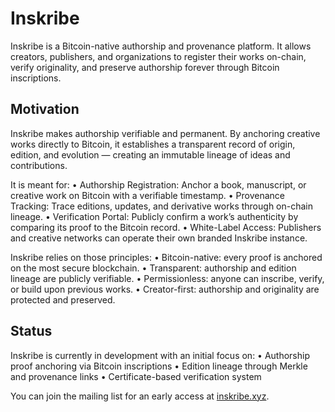 # Inskribe

Inskribe is a Bitcoin-native authorship and provenance platform.
It allows creators, publishers, and organizations to register their works on-chain, verify originality, and preserve authorship forever through Bitcoin inscriptions.

## Motivation

Inskribe makes authorship verifiable and permanent.
By anchoring creative works directly to Bitcoin, it establishes a transparent record of origin, edition, and evolution — creating an immutable lineage of ideas and contributions.
 
It is meant for:
	•	Authorship Registration: Anchor a book, manuscript, or creative work on Bitcoin with a verifiable timestamp.
	•	Provenance Tracking: Trace editions, updates, and derivative works through on-chain lineage.
	•	Verification Portal: Publicly confirm a work’s authenticity by comparing its proof to the Bitcoin record.
	•	White-Label Access: Publishers and creative networks can operate their own branded Inskribe instance.

Inskribe relies on those principles:
•	Bitcoin-native: every proof is anchored on the most secure blockchain.
•	Transparent: authorship and edition lineage are publicly verifiable.
•	Permissionless: anyone can inscribe, verify, or build upon previous works.
•	Creator-first: authorship and originality are protected and preserved.

## Status

Inskribe is currently in development with an initial focus on:
	•	Authorship proof anchoring via Bitcoin inscriptions
	•	Edition lineage through Merkle and provenance links
	•	Certificate-based verification system

You can join the mailing list for an early access at [inskribe.xyz](https://inskribe.xyz).